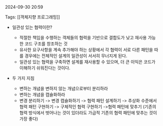 
2024-09-30 20:59

Tags: [[객체지향 프로그래밍]]

- 일관성 있는 협력이란?
	- 적절한 책임을 수행하는 객체들의 협력을 기반으로 결합도가 낮고 재사용 가능한 코드 구조를 창조하는 것
	- 유사한 요구사항을 계속 추가해야 하는 상황에서 각 협력이 서로 다른 패턴을 따를 경우에는 전체적인 설계의 일관성이 서서히 무너지게 된다.
	- 일관성 있는 협력을 구축하면 설계를 재사용할 수 있으며, 더 큰 이익은 코드가 이해하기 쉬워진다는 것이다.

- 두 가지 지침
	- 변하는 개념을 변하지 않는 개념으로부터 분리하라
	- 변하는 개념을 캡슐화하라
	- 변경 분리하기 -> 변경 캡슐화하기 -> 협력 패턴 설계하기 -> 추상화 수준에서 협력 패턴 구현하기 -> 구체적인 협력 구현하기 ->협력 패턴에 맞추기 (기존의 협력 방식에서 벗어나는 것이 있더라도 가급적 기존의 협력 패턴에 맞추는 것이 가장 좋다)